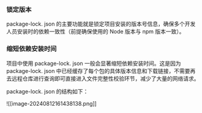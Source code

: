 
### 锁定版本

package-lock. json 的主要功能就是锁定项目安装的版本号信息，确保多个开发人员安装时的依赖一致性（前提确保使用的 Node 版本与 npm 版本一致）。
### 缩短依赖安装时间

项目中使用 package-lock. json 一般会显著缩短依赖安装时间。这是因为 package-lock. json 中已经缓存了每个包的具体版本信息和下载链接，不需要再去远程仓库进行查询即可直接进入文件完整性校验环节，减少了大量的网络请求。

package-lock. json 的结构如下：

![[image-20240812161438138.png]]

